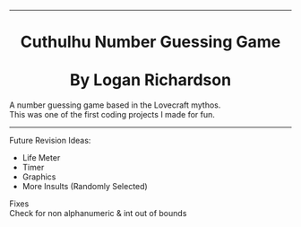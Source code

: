***

<h1 align="center"> Cuthulhu Number Guessing Game <br>
<br>
By Logan Richardson </h1>

A number guessing game based in the Lovecraft mythos.<br>
This was one of the first coding projects I made for fun.<br>


***
Future Revision Ideas:<br> 
- Life Meter
- Timer
- Graphics
- More Insults (Randomly Selected) 


Fixes<br>
Check for non alphanumeric & int out of bounds

